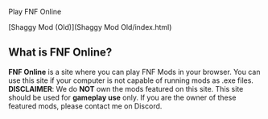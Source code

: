 Play FNF Online
 
[Shaggy Mod (Old)](Shaggy Mod Old/index.html)

## What is FNF Online?

**FNF Online** is a site where you can play FNF Mods in your browser. You can use this site if your computer is not capable of running mods as .exe files.
**DISCLAIMER**: We do **NOT** own the mods featured on this site. This site should be used for **gameplay use** only. If you are the owner of these featured mods, please contact me on Discord.
